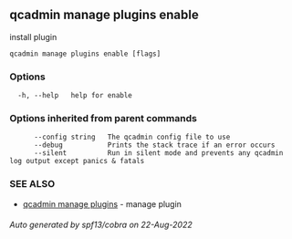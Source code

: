 ## qcadmin manage plugins enable

install plugin

```
qcadmin manage plugins enable [flags]
```

### Options

```
  -h, --help   help for enable
```

### Options inherited from parent commands

```
      --config string   The qcadmin config file to use
      --debug           Prints the stack trace if an error occurs
      --silent          Run in silent mode and prevents any qcadmin log output except panics & fatals
```

### SEE ALSO

* [qcadmin manage plugins](qcadmin_manage_plugins.md)	 - manage plugin

###### Auto generated by spf13/cobra on 22-Aug-2022
